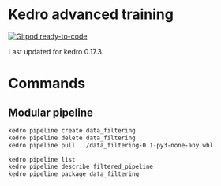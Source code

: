 # Kedro advanced training

[![Gitpod ready-to-code](https://img.shields.io/badge/Gitpod-ready--to--code-blue?logo=gitpod)](https://gitpod.io/#https://github.com/AntonyMilneQB/kedro-advanced-training)

Last updated for kedro 0.17.3.

# Commands

## Modular pipeline

```bash
kedro pipeline create data_filtering
kedro pipeline delete data_filtering
kedro pipeline pull ../data_filtering-0.1-py3-none-any.whl

kedro pipeline list
kedro pipeline describe filtered_pipeline
kedro pipeline package data_filtering
```
